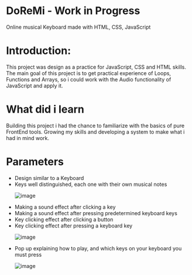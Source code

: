 # DoReMi - Work in Progress
Online musical Keyboard made with HTML, CSS, JavaScript
# Introduction:
This project was design as a practice for JavaScript, CSS and HTML skills. The main goal of this project is to get practical experience of Loops, Functions and Arrays, so i could work with the Audio functionality of JavaScript and apply it.

# What did i learn
Building this project i had the chance to familiarize with the basics of pure FrontEnd tools. Growing my skills and developing a system to make what i had in mind work.

# Parameters

 <ul>
  <li>Design similar to a Keyboard </li>
  <li>Keys well distinguished, each one with their own musical notes </li>
  
![image](https://user-images.githubusercontent.com/80483432/122479369-5785c180-cfa1-11eb-934c-1995b7b5a7c0.png)
  
  <li>Making a sound effect after clicking a key </li>
  <li>Making a sound effect after pressing predetermined keyboard keys </li>
  <li>Key clicking effect after clicking a button</li>
  <li>Key clicking effect after pressing a keyboard key  </li>
  
  ![image](https://user-images.githubusercontent.com/80483432/122479787-04f8d500-cfa2-11eb-9484-cda40e1e755e.png)

  
  <li> Pop up explaining how to play, and which keys on your keyboard you must press</li>
  
  ![image](https://user-images.githubusercontent.com/80483432/122479842-20fc7680-cfa2-11eb-8b37-3a5c84209cd4.png)

 <ul>
